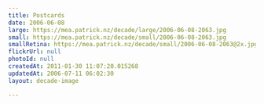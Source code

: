 ```yaml
---
title: Postcards
date: 2006-06-08
large: https://mea.patrick.nz/decade/large/2006-06-08-2063.jpg
small: https://mea.patrick.nz/decade/small/2006-06-08-2063.jpg
smallRetina: https://mea.patrick.nz/decade/small/2006-06-08-2063@2x.jpg
flickrUrl: null
photoId: null
createdAt: 2011-01-30 11:07:20.015268
updatedAt: 2006-07-11 06:02:30
layout: decade-image

---
```



